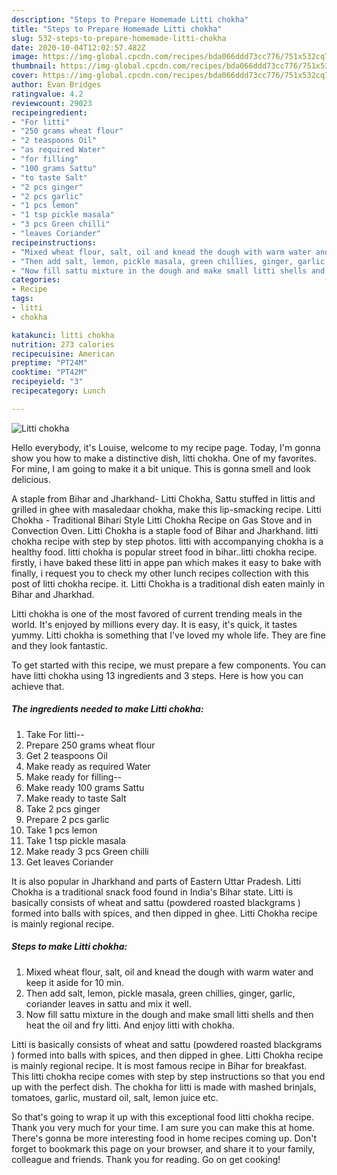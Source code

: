 ```yaml
---
description: "Steps to Prepare Homemade Litti chokha"
title: "Steps to Prepare Homemade Litti chokha"
slug: 532-steps-to-prepare-homemade-litti-chokha
date: 2020-10-04T12:02:57.482Z
image: https://img-global.cpcdn.com/recipes/bda066ddd73cc776/751x532cq70/litti-chokha-recipe-main-photo.jpg
thumbnail: https://img-global.cpcdn.com/recipes/bda066ddd73cc776/751x532cq70/litti-chokha-recipe-main-photo.jpg
cover: https://img-global.cpcdn.com/recipes/bda066ddd73cc776/751x532cq70/litti-chokha-recipe-main-photo.jpg
author: Evan Bridges
ratingvalue: 4.2
reviewcount: 29023
recipeingredient:
- "For litti"
- "250 grams wheat flour"
- "2 teaspoons Oil"
- "as required Water"
- "for filling"
- "100 grams Sattu"
- "to taste Salt"
- "2 pcs ginger"
- "2 pcs garlic"
- "1 pcs lemon"
- "1 tsp pickle masala"
- "3 pcs Green chilli"
- "leaves Coriander"
recipeinstructions:
- "Mixed wheat flour, salt, oil and knead the dough with warm water and keep it aside for 10 min."
- "Then add salt, lemon, pickle masala, green chillies, ginger, garlic, coriander leaves in sattu and mix it well."
- "Now fill sattu mixture in the dough and make small litti shells and then heat the oil and fry litti. And enjoy litti with chokha."
categories:
- Recipe
tags:
- litti
- chokha

katakunci: litti chokha 
nutrition: 273 calories
recipecuisine: American
preptime: "PT24M"
cooktime: "PT42M"
recipeyield: "3"
recipecategory: Lunch

---
```



![Litti chokha](https://img-global.cpcdn.com/recipes/bda066ddd73cc776/751x532cq70/litti-chokha-recipe-main-photo.jpg)

Hello everybody, it's Louise, welcome to my recipe page. Today, I'm gonna show you how to make a distinctive dish, litti chokha. One of my favorites. For mine, I am going to make it a bit unique. This is gonna smell and look delicious.

A staple from Bihar and Jharkhand- Litti Chokha, Sattu stuffed in littis and grilled in ghee with masaledaar chokha, make this lip-smacking recipe. Litti Chokha - Traditional Bihari Style Litti Chokha Recipe on Gas Stove and in Convection Oven. Litti Chokha is a staple food of Bihar and Jharkhand. litti chokha recipe with step by step photos. litti with accompanying chokha is a healthy food. litti chokha is popular street food in bihar..litti chokha recipe. firstly, i have baked these litti in appe pan which makes it easy to bake with finally, i request you to check my other lunch recipes collection with this post of litti chokha recipe. it. Litti Chokha is a traditional dish eaten mainly in Bihar and Jharkhad.

Litti chokha is one of the most favored of current trending meals in the world. It's enjoyed by millions every day. It is easy, it's quick, it tastes yummy. Litti chokha is something that I've loved my whole life. They are fine and they look fantastic.


To get started with this recipe, we must prepare a few components. You can have litti chokha using 13 ingredients and 3 steps. Here is how you can achieve that.

<!--inarticleads1-->

##### The ingredients needed to make Litti chokha:

1. Take For litti--
1. Prepare 250 grams wheat flour
1. Get 2 teaspoons Oil
1. Make ready as required Water
1. Make ready for filling--
1. Make ready 100 grams Sattu
1. Make ready to taste Salt
1. Take 2 pcs ginger
1. Prepare 2 pcs garlic
1. Take 1 pcs lemon
1. Take 1 tsp pickle masala
1. Make ready 3 pcs Green chilli
1. Get leaves Coriander


It is also popular in Jharkhand and parts of Eastern Uttar Pradesh. Litti Chokha is a traditional snack food found in India&#39;s Bihar state. Litti is basically consists of wheat and sattu (powdered roasted blackgrams ) formed into balls with spices, and then dipped in ghee. Litti Chokha recipe is mainly regional recipe. 

<!--inarticleads2-->

##### Steps to make Litti chokha:

1. Mixed wheat flour, salt, oil and knead the dough with warm water and keep it aside for 10 min.
1. Then add salt, lemon, pickle masala, green chillies, ginger, garlic, coriander leaves in sattu and mix it well.
1. Now fill sattu mixture in the dough and make small litti shells and then heat the oil and fry litti. And enjoy litti with chokha.


Litti is basically consists of wheat and sattu (powdered roasted blackgrams ) formed into balls with spices, and then dipped in ghee. Litti Chokha recipe is mainly regional recipe. It is most famous recipe in Bihar for breakfast. This litti chokha recipe comes with step by step instructions so that you end up with the perfect dish. The chokha for litti is made with mashed brinjals, tomatoes, garlic, mustard oil, salt, lemon juice etc. 

So that's going to wrap it up with this exceptional food litti chokha recipe. Thank you very much for your time. I am sure you can make this at home. There's gonna be more interesting food in home recipes coming up. Don't forget to bookmark this page on your browser, and share it to your family, colleague and friends. Thank you for reading. Go on get cooking!
